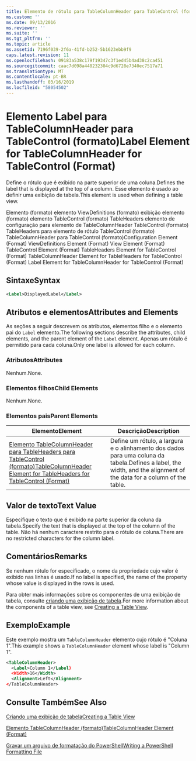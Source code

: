 ```yaml
---
title: Elemento de rótulo para TableColumnHeader para TableControl (formato) | Microsoft Docs
ms.custom: ''
ms.date: 09/13/2016
ms.reviewer: ''
ms.suite: ''
ms.tgt_pltfrm: ''
ms.topic: article
ms.assetid: 7196f039-2f6a-41fd-b252-5b1623ebb9f9
caps.latest.revision: 11
ms.openlocfilehash: 09183a538c179f19347c3f1ed45b4ad38c2ca451
ms.sourcegitcommit: caac7d098a448232304c9d6728e7340ec7517a71
ms.translationtype: MT
ms.contentlocale: pt-BR
ms.lasthandoff: 03/16/2019
ms.locfileid: "58054502"
---
```

# <a name="label-element-for-tablecolumnheader-for-tablecontrol-format"></a><span data-ttu-id="4508e-102">Elemento Label para TableColumnHeader para TableControl (formato)</span><span class="sxs-lookup"><span data-stu-id="4508e-102">Label Element for TableColumnHeader for TableControl (Format)</span></span>

<span data-ttu-id="4508e-103">Define o rótulo que é exibido na parte superior de uma coluna.</span><span class="sxs-lookup"><span data-stu-id="4508e-103">Defines the label that is displayed at the top of a column.</span></span> <span data-ttu-id="4508e-104">Esse elemento é usado ao definir uma exibição de tabela.</span><span class="sxs-lookup"><span data-stu-id="4508e-104">This element is used when defining a table view.</span></span>

<span data-ttu-id="4508e-105">Elemento (formato) elemento ViewDefinitions (formato) exibição elemento (formato) elemento TableControl (formato) TableHeaders elemento de configuração para elemento de TableColumnHeader TableControl (formato) TableHeaders para elemento de rótulo TableControl (formato) TableColumnHeader para TableControl (formato)</span><span class="sxs-lookup"><span data-stu-id="4508e-105">Configuration Element (Format) ViewDefinitions Element (Format) View Element (Format) TableControl Element (Format) TableHeaders Element for TableControl (Format) TableColumnHeader Element for TableHeaders for TableControl (Format) Label Element  for TableColumnHeader for TableControl (Format)</span></span>

## <a name="syntax"></a><span data-ttu-id="4508e-106">Sintaxe</span><span class="sxs-lookup"><span data-stu-id="4508e-106">Syntax</span></span>

```xml
<Label>DisplayedLabel</Label>

```

## <a name="attributes-and-elements"></a><span data-ttu-id="4508e-107">Atributos e elementos</span><span class="sxs-lookup"><span data-stu-id="4508e-107">Attributes and Elements</span></span>

<span data-ttu-id="4508e-108">As seções a seguir descrevem os atributos, elementos filho e o elemento pai do `Label` elemento.</span><span class="sxs-lookup"><span data-stu-id="4508e-108">The following sections describe the attributes, child elements, and the parent element of the `Label` element.</span></span> <span data-ttu-id="4508e-109">Apenas um rótulo é permitido para cada coluna.</span><span class="sxs-lookup"><span data-stu-id="4508e-109">Only one label is allowed for each column.</span></span>

### <a name="attributes"></a><span data-ttu-id="4508e-110">Atributos</span><span class="sxs-lookup"><span data-stu-id="4508e-110">Attributes</span></span>

<span data-ttu-id="4508e-111">Nenhum.</span><span class="sxs-lookup"><span data-stu-id="4508e-111">None.</span></span>

### <a name="child-elements"></a><span data-ttu-id="4508e-112">Elementos filhos</span><span class="sxs-lookup"><span data-stu-id="4508e-112">Child Elements</span></span>

<span data-ttu-id="4508e-113">Nenhum.</span><span class="sxs-lookup"><span data-stu-id="4508e-113">None.</span></span>

### <a name="parent-elements"></a><span data-ttu-id="4508e-114">Elementos pais</span><span class="sxs-lookup"><span data-stu-id="4508e-114">Parent Elements</span></span>

|<span data-ttu-id="4508e-115">Elemento</span><span class="sxs-lookup"><span data-stu-id="4508e-115">Element</span></span>|<span data-ttu-id="4508e-116">Descrição</span><span class="sxs-lookup"><span data-stu-id="4508e-116">Description</span></span>|
|-------------|-----------------|
|[<span data-ttu-id="4508e-117">Elemento TableColumnHeader para TableHeaders para TableControl (formato)</span><span class="sxs-lookup"><span data-stu-id="4508e-117">TableColumnHeader Element for TableHeaders for TableControl  (Format)</span></span>](./tablecolumnheader-element-format.md)|<span data-ttu-id="4508e-118">Define um rótulo, a largura e o alinhamento dos dados para uma coluna da tabela.</span><span class="sxs-lookup"><span data-stu-id="4508e-118">Defines a label, the width, and the alignment of the data for a column of the table.</span></span>|

## <a name="text-value"></a><span data-ttu-id="4508e-119">Valor de texto</span><span class="sxs-lookup"><span data-stu-id="4508e-119">Text Value</span></span>

<span data-ttu-id="4508e-120">Especifique o texto que é exibido na parte superior da coluna da tabela.</span><span class="sxs-lookup"><span data-stu-id="4508e-120">Specify the text that is displayed at the top of the column of the table.</span></span> <span data-ttu-id="4508e-121">Não há nenhum caractere restrito para o rótulo de coluna.</span><span class="sxs-lookup"><span data-stu-id="4508e-121">There are no restricted characters for the column label.</span></span>

## <a name="remarks"></a><span data-ttu-id="4508e-122">Comentários</span><span class="sxs-lookup"><span data-stu-id="4508e-122">Remarks</span></span>

<span data-ttu-id="4508e-123">Se nenhum rótulo for especificado, o nome da propriedade cujo valor é exibido nas linhas é usado.</span><span class="sxs-lookup"><span data-stu-id="4508e-123">If no label is specified, the name of the property whose value is displayed in the rows is used.</span></span>

<span data-ttu-id="4508e-124">Para obter mais informações sobre os componentes de uma exibição de tabela, consulte [criando uma exibição de tabela](./creating-a-table-view.md).</span><span class="sxs-lookup"><span data-stu-id="4508e-124">For more information about the components of a table view, see [Creating a Table View](./creating-a-table-view.md).</span></span>

## <a name="example"></a><span data-ttu-id="4508e-125">Exemplo</span><span class="sxs-lookup"><span data-stu-id="4508e-125">Example</span></span>

<span data-ttu-id="4508e-126">Este exemplo mostra um `TableColumnHeader` elemento cujo rótulo é "Coluna 1".</span><span class="sxs-lookup"><span data-stu-id="4508e-126">This example shows a `TableColumnHeader` element whose label is "Column 1".</span></span>

```xml
<TableColumnHeader>
  <Label>Column 1</Label)
  <Width>16</Width>
  <Alignment>Left</Alignment>
</TableColumnHeader>
```

## <a name="see-also"></a><span data-ttu-id="4508e-127">Consulte Também</span><span class="sxs-lookup"><span data-stu-id="4508e-127">See Also</span></span>

[<span data-ttu-id="4508e-128">Criando uma exibição de tabela</span><span class="sxs-lookup"><span data-stu-id="4508e-128">Creating a Table View</span></span>](./creating-a-table-view.md)

[<span data-ttu-id="4508e-129">Elemento TableColumnHeader (formato)</span><span class="sxs-lookup"><span data-stu-id="4508e-129">TableColumnHeader Element (Format)</span></span>](./tablecolumnheader-element-format.md)

[<span data-ttu-id="4508e-130">Gravar um arquivo de formatação do PowerShell</span><span class="sxs-lookup"><span data-stu-id="4508e-130">Writing a PowerShell Formatting File</span></span>](./writing-a-powershell-formatting-file.md)
